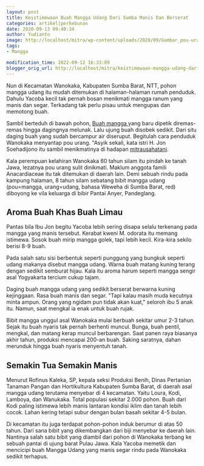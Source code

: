 ```yaml
---
layout: post
title: Keistimewaan Buah Mangga Udang Dari Sumba Manis Dan Berserat
categories: artikel|perkebunan
date: 2020-09-13 09:40:34
author: Yudianto
image: http://localhost/mitra/wp-content/uploads/2020/09/Gambar_pou-urang_1280x671.jpg
tags:
- Mangga

modification_time: 2022-09-12 16:33:09
blogger_orig_url: http://localhost/mitra/keistimewaan-mangga-udang-dari-sumba.html
---
```


Nun di Kecamatan Wanokaka, Kabupaten Sumba Barat, NTT, <span class="keyword _ngcontent-boh-101" aria-hidden="false">pohon mangga udang</span> itu mudah ditemukan di halaman-halaman rumah penduduk. Dahulu Yacoba kecil tak pernah bosan menikmati mangga ranum yang manis dan segar. Terkadang tak perlu pisau untuk mengupas dan memotong buah.

Sambil berteduh di bawah pohon, <a href="http://127.0.0.1/mitra/topik/mangga">Buah <span class="keyword _ngcontent-boh-101" aria-hidden="false">mangga </span></a>yang baru dipetik diremas-remas hingga dagingnya melunak. Lalu ujung buah disobek sedikit. Dari situ daging buah yang sudah bercampur air diseruput. Begitulah cara penduduk Wanokaka menyantap pou urang. "Asyik sekali, kata istri H. Jon Soehadijono itu sambil menikmatinya di hadapan <a href="http://127.0.0.1/mitra">mitrausahatani</a>.

Kala perempuan kelahiran Wanokaka 60 tahun silam itu pindah ke tanah Jawa, lezatnya pou urang sulit dinikmati. Maklum anggota famili Anacardiaceae itu tak ditemukan di daerah lain. Demi sebuah rindu pada kampung halaman, 8 tahun silam sebatang bibit mangga udang (pou=mangga, urang=udang, bahasa Weweha di Sumba Barat, red) diboyong ke vila keluarga di bibir Pantai Anyer, Pandeglang.
<h2>Aroma Buah Khas Buah Limau</h2>
Pantas bila Ibu Jon begitu Yacoba lebih sering disapa selalu terkenang pada <span class="keyword _ngcontent-boh-101" aria-hidden="false">mangga yang manis tersebut</span>. Kerabat kweni M. odorata itu memang istimewa. Sosok buah mirip mangga golek, tapi lebih kecil. Kira-kira sekilo berisi 8-9 buah.

Pada salah satu sisi berbentuk seperti punggung yang bungkuk seperti udang makanya disebut mangga udang. Warna buah matang kuning terang dengan sedikit semburat hijau. Kala itu aroma harum seperti mangga sengir asal Yogyakarta tercium cukup tajam.

Daging buah <span class="keyword _ngcontent-boh-101" aria-hidden="false">mangga udang</span> yang sedikit berserat berwarna kuning kejinggaan. Rasa buah manis dan segar. "Tapi kalau masih muda kecutnya minta ampun. Orang yang ngidam pun tidak akan kuat," seloroh ibu 5 anak itu. Namun, saat mengkal ia enak untuk buah rujak.

Bibit <span class="keyword _ngcontent-boh-101" aria-hidden="false">mangga unggul</span> asal Wanokaka mulai berbuah sekitar umur 2-3 tahun. Sejak itu buah nyaris tak pernah berhenti muncul. Bunga, buah pentil, mengkal, dan matang kerap muncul berbarengan. Saat panen raya biasanya akhir tahun, produksi mencapai 200-an buah. Saking saratnya, dahan merunduk hingga buah nyaris menyentuh tanah.
<h2>Semakin Tua Semakin Manis</h2>
Menurut Rofinus Kaleka, SP, kepala seksi Produksi Benih, Dinas Pertanian Tanaman Pangan dan Hortikultura Kabupaten Sumba Barat, di daerah asal <span class="keyword _ngcontent-boh-101" aria-hidden="false">mangga udang</span> terutama menyebar di 4 kecamatan. Yaitu Loura, Kodi, Lamboya, dan Wanukaka. Total populasi sekitar 2.000 pohon. Buah dari Kodi paling istimewa lebih manis lantaran kondisi iklim dan tanah lebih cocok. Lahan kering tetapi subur dengan bulan basah sekitar 4-5 bulan.

Di kecamatan itu juga terdapat pohon-pohon induk berumur di atas 50 tahun. Dari sana bibit yang dikembangkan dari biji menyebar ke daerah lain. Nantinya salah satu bibit yang diambil dari pohon di Wanokaka terbang ke sebuah pantai di ujung barat Pulau Jawa. Kala Yacoba memetik dan mencicipi buah Mangga Udang yang manis segar rindu pada Wanokaka sedikit terhapus.
